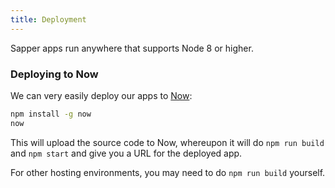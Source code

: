 ```yaml
---
title: Deployment
---
```


Sapper apps run anywhere that supports Node 8 or higher.


### Deploying to Now

We can very easily deploy our apps to [Now](https://zeit.co/now):

```bash
npm install -g now
now
```

This will upload the source code to Now, whereupon it will do `npm run build` and `npm start` and give you a URL for the deployed app.

For other hosting environments, you may need to do `npm run build` yourself.